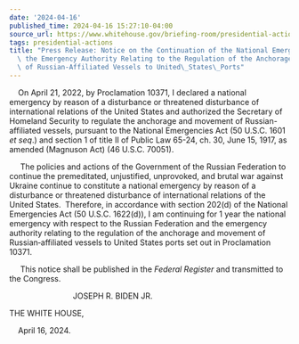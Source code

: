 ```yaml
---
date: '2024-04-16'
published_time: 2024-04-16 15:27:10-04:00
source_url: https://www.whitehouse.gov/briefing-room/presidential-actions/2024/04/16/press-release-notice-on-the-continuation-of-the-national-emergency-and-of-the-emergency-authority-relating-to-the-regulation-of-the-anchorage-and-movement-of-russian-affiliated-vessels-to-united-stat/
tags: presidential-actions
title: "Press Release: Notice on the Continuation of the National Emergency and of\
  \ the Emergency Authority Relating to the Regulation of the Anchorage and Movement\
  \ of Russian-Affiliated Vessels to United\_States\_Ports"
---
```

 
    On April 21, 2022, by Proclamation 10371, I declared a national
emergency by reason of a disturbance or threatened disturbance of
international relations of the United States and authorized the
Secretary of Homeland Security to regulate the anchorage and movement of
Russian-affiliated vessels, pursuant to the National Emergencies Act (50
U.S.C. 1601 *et seq*.) and section 1 of title II of Public Law 65-24,
ch. 30, June 15, 1917, as amended (Magnuson Act) (46 U.S.C. 70051).

     The policies and actions of the Government of the
Russian Federation to continue the premeditated, unjustified,
unprovoked, and brutal war against Ukraine continue to constitute a
national emergency by reason of a disturbance or threatened disturbance
of international relations of the United States.  Therefore, in
accordance with section 202(d) of the National Emergencies Act (50
U.S.C. 1622(d)), I am continuing for 1 year the national emergency with
respect to the Russian Federation and the emergency authority
relating to the regulation of the anchorage and movement of
Russian‑affiliated vessels to United States ports set out in
Proclamation 10371.

     This notice shall be published in the *Federal Register* and
transmitted to the Congress.

                             JOSEPH R. BIDEN JR.

THE WHITE HOUSE,

    April 16, 2024.
